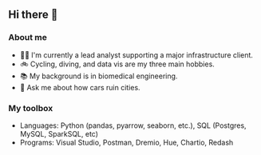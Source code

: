 ## Hi there 👋

<!--
**jaw63/jaw63** is a ✨ _special_ ✨ repository because its `README.md` (this file) appears on your GitHub profile.

Here are some ideas to get you started:

- 🔭 I’m currently working on ...
- 🌱 I’m currently learning ...
- 👯 I’m looking to collaborate on ...
- 🤔 I’m looking for help with ...
- 💬 Ask me about ...
- 📫 How to reach me: ...
- 😄 Pronouns: ...
- ⚡ Fun fact: ...
-->

### About me
- 👩‍💻 I'm currently a lead analyst supporting a major infrastructure client.
- 🚲 Cycling, diving, and data vis are my three main hobbies.
- 📚 My background is in biomedical engineering.
- 💬 Ask me about how cars ruin cities.

### My toolbox
* Languages: Python (pandas, pyarrow, seaborn, etc.), SQL (Postgres, MySQL, SparkSQL, etc)
* Programs: Visual Studio, Postman, Dremio, Hue, Chartio, Redash
